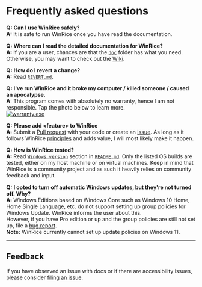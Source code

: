 # Frequently asked questions

**Q:** **Can I use WinRice safely?**   
**A:** It is safe to run WinRice once you have read the documentation.

**Q:** **Where can I read the detailed documentation for WinRice?**  
**A:** If you are a user, chances are that the [`doc`](https://github.com/pratyakshm/WinRice/tree/main/doc) folder has what you need.   
Otherwise, you may want to check out the [Wiki](https://github.com/pratyakshm/WinRice/wiki).

**Q:** **How do I revert a change?**  
**A:** Read [`REVERT.md`](https://github.com/pratyakshm/WinRice/blob/main/doc/REVERT.md).

**Q:** **I've run WinRice and it broke my computer / killed someone / caused an apocalypse.**   
**A:** This program comes with absolutely no warranty, hence I am not responsible. Tap the photo below to learn more.  
[![warranty.exe](https://i.imgur.com/lfqKSzz.png)](https://github.com/pratyakshm/WinRice/blob/main/LICENSE#L589-L598)

**Q:** **Please add &lt;feature&gt; to WinRice**   
**A:** Submit a [Pull request](https://github.com/pratyakshm/WinRice/pulls) with your code or create an [Issue](https://github.com/pratyakshm/WinRice/issues). As long as it follows WinRice [principles](https://github.com/pratyakshm/WinRice/wiki/Principles) and adds value, I will most likely make it happen.

**Q:** **How is WinRice tested?**  
**A:** Read [`Windows version`](https://github.com/pratyakshm/WinRice#windows-version) section in [`README.md`](https://github.com/pratyakshm/WinRice/blob/main/README.md). Only the listed OS builds are tested, either on my host machine or on virtual machines. Keep in mind that WinRice is a community project and as such it heavily relies on community feedback and input.

**Q:** **I opted to turn off automatic Windows updates, but they're not turned off. Why?**   
**A:** Windows Editions based on Windows Core such as Windows 10 Home, Home Single Language, etc. do not support setting up group policies for Windows Update. WinRice informs the user about this.   
However, if you have Pro edition or up and the group policies are still not set up, file a [bug report](https://github.com/pratyakshm/WinRice/issues/new?assignees=pratyakshm&labels=Issue-Bug&template=bug_report.yaml&title=Bug%3A+).  
**Note:** WinRice currently cannot set up update policies on Windows 11. 

***

## Feedback
If you have observed an issue with docs or if there are accessibility issues, please consider [filing an issue](https://github.com/pratyakshm/WinRice/issues/new?assignees=pratyakshm&labels=Issue-Docs&template=doc_issue.yaml&title=Docs+issue%3A+).